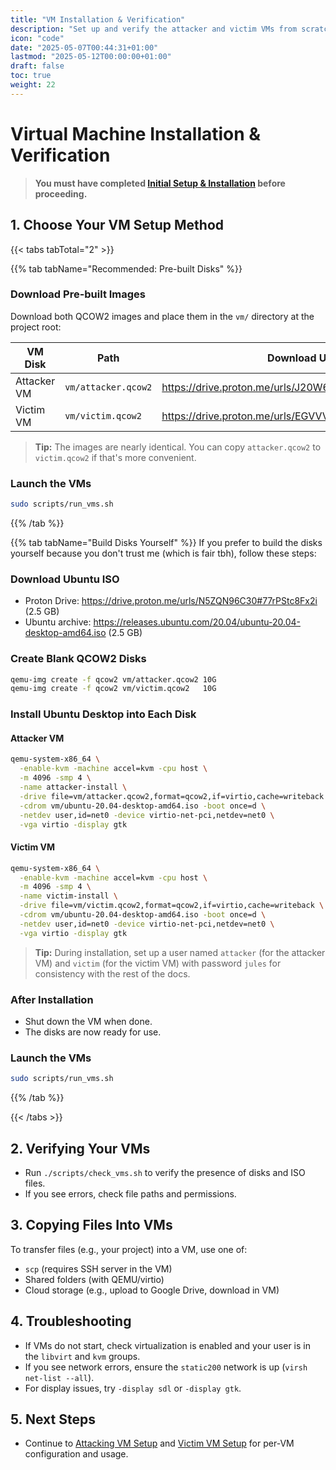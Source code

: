 ```yaml
---
title: "VM Installation & Verification"
description: "Set up and verify the attacker and victim VMs from scratch."
icon: "code"
date: "2025-05-07T00:44:31+01:00"
lastmod: "2025-05-12T00:00:00+01:00"
draft: false
toc: true
weight: 22
---
```


# Virtual Machine Installation & Verification

> **You must have completed [Initial Setup & Installation](./environment.md) before proceeding.**

## 1. Choose Your VM Setup Method

{{< tabs tabTotal="2" >}}

{{% tab tabName="Recommended: Pre-built Disks" %}}

### Download Pre-built Images
Download both QCOW2 images and place them in the `vm/` directory at the project root:

| VM Disk          | Path               | Download URL                                           | Size      |
|------------------|--------------------|--------------------------------------------------------|-----------|
| Attacker VM      | `vm/attacker.qcow2`| https://drive.proton.me/urls/J20W6CD998#rB7b5oM6idQC   | 5.6 GB    |
| Victim VM        | `vm/victim.qcow2`  | https://drive.proton.me/urls/EGVVVF6YXW#THevlby2e62E   | 5.6 GB    |

> **Tip:** The images are nearly identical. You can copy `attacker.qcow2` to `victim.qcow2` if that's more convenient.



### Launch the VMs
```bash
sudo scripts/run_vms.sh
```

{{% /tab %}}

{{% tab tabName="Build Disks Yourself" %}}
If you prefer to build the disks yourself because you don't trust me (which is fair tbh), follow these steps:

### Download Ubuntu ISO
- Proton Drive: https://drive.proton.me/urls/N5ZQN96C30#77rPStc8Fx2i   (2.5 GB)
- Ubuntu archive: https://releases.ubuntu.com/20.04/ubuntu-20.04-desktop-amd64.iso  (2.5 GB)

### Create Blank QCOW2 Disks
```bash
qemu-img create -f qcow2 vm/attacker.qcow2 10G
qemu-img create -f qcow2 vm/victim.qcow2   10G
```

### Install Ubuntu Desktop into Each Disk
#### Attacker VM
```bash
qemu-system-x86_64 \
  -enable-kvm -machine accel=kvm -cpu host \
  -m 4096 -smp 4 \
  -name attacker-install \
  -drive file=vm/attacker.qcow2,format=qcow2,if=virtio,cache=writeback \
  -cdrom vm/ubuntu-20.04-desktop-amd64.iso -boot once=d \
  -netdev user,id=net0 -device virtio-net-pci,netdev=net0 \
  -vga virtio -display gtk
```
#### Victim VM
```bash
qemu-system-x86_64 \
  -enable-kvm -machine accel=kvm -cpu host \
  -m 4096 -smp 4 \
  -name victim-install \
  -drive file=vm/victim.qcow2,format=qcow2,if=virtio,cache=writeback \
  -cdrom vm/ubuntu-20.04-desktop-amd64.iso -boot once=d \
  -netdev user,id=net0 -device virtio-net-pci,netdev=net0 \
  -vga virtio -display gtk
```

> **Tip:** During installation, set up a user named `attacker` (for the attacker VM) and `victim` (for the victim VM) with password `jules` for consistency with the rest of the docs.

### After Installation
- Shut down the VM when done.
- The disks are now ready for use.

### Launch the VMs
```bash
sudo scripts/run_vms.sh
```

{{% /tab %}}

{{< /tabs >}}

## 2. Verifying Your VMs
- Run `./scripts/check_vms.sh` to verify the presence of disks and ISO files.
- If you see errors, check file paths and permissions.

## 3. Copying Files Into VMs
To transfer files (e.g., your project) into a VM, use one of:
- `scp` (requires SSH server in the VM)
- Shared folders (with QEMU/virtio)
- Cloud storage (e.g., upload to Google Drive, download in VM)


## 4. Troubleshooting
- If VMs do not start, check virtualization is enabled and your user is in the `libvirt` and `kvm` groups.
- If you see network errors, ensure the `static200` network is up (`virsh net-list --all`).
- For display issues, try `-display sdl` or `-display gtk`.

## 5. Next Steps
- Continue to [Attacking VM Setup](./attacking-vm-setup.md) and [Victim VM Setup](./victim-vm-setup.md) for per-VM configuration and usage.
